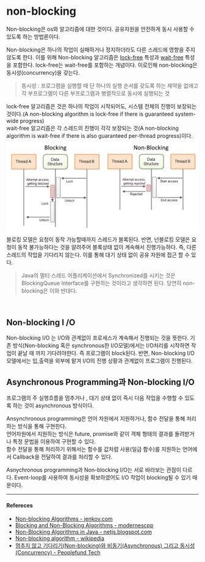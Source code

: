 # non-blocking

Non-blocking은 os와 알고리즘에 대한 것이다. 공유자원을 안전하게 동시 사용할 수 있도록 하는 방법론이다.

Non-blocking은 하나의 작업이 실패하거나 정지하더라도 다른 스레드에 영향을 주지 않도록 한다. 이를 위해 Non-blocking 알고리즘은 [lock-free](https://en.wikipedia.org/wiki/Non-blocking_algorithm#Lock-freedom) 특성과 [wait-free](https://en.wikipedia.org/wiki/Non-blocking_algorithm#Wait-freedom) 특성을 포함한다. lock-free는 wait-free를 포함하는 개념이다. 이로인해 non-blocking은 동시성(concurrency)을 갖는다.

> 동시성 : 프로그램을 실행할 때 단 하나의 실행 순서를 갖도록 하는 제약을 없애고 각 부프로그램이 다른 부프로그램과 병렬적으로 동시에 실행되는 것

lock-free 알고리즘은 것은 하나의 작업이 시작되어도, 시스템 전체의 진행이 보장되는 것이다.(A non-blocking algorithm is lock-free if there is guaranteed system-wide progress)<br/>
wait-free 알고리즘은 각 스레드의 진행이 각각 보장되는 것(A non-blocking algorithm is wait-free if there is also guaranteed per-thread progress)이다. <br/>
![non-blocking i/o](/assets/images/non-blocking.png)
블로킹 모델은 요청이 동작 가능할때까지 스레드가 블록된다. 반면, 넌블로킹 모델은 요청이 동작 불가능하다는 것을 알려주어 블록상태 없이 계속해서 진행가능하다. 즉, 다른 스레드의 작업을 기다리지 않는다. 이를 통해 대기 상태 없이 공유 자원에 접근 할 수 있다.

> Java의 멀티 스레드 어플리케이션에서 Synchronized를 시키는 것은 BlockingQueue Interface를 구현하는 것이라고 생각하면 된다. 당연히 non-blocking은 이와 반대다.

<br/>

## Non-blocking I /O

Non-blocking I/O 는 I/O와 관계없이 프로세스가 계속해서 진행되는 것을 뜻한다. 기존 방식(Non-blocking 혹은 synchronous한 I/O모델)에서는 I/O처리를 시작하면 작업이 끝날 때 까지 기다려야한다. 즉 프로그램이 block된다. 반면, Non-blocking I/O 모델에서는 입,출력을 외부에 맡겨 I/O의 진행 상황과 관계없이 프로그램이 진행된다.
<br/>
## Asynchronous Programming과 Non-blocking I/O

프로그램의 주 실행흐름을 멈추거나 , 대기 상태 없이 즉시 다음 작업을 수행할 수 있도록 하는 것이 asynchronous 방식이다.

Ansynchronous programming은 언어 차원에서 지원하거나, 함수 전달을 통해 처리하는 방식을 통해 구현한다.<br/>언어차원에서 지원하는 방식은 future, promise와 같이 객체 형태의 결과를 돌려받거나 특정 문법을 이용하여 구현할 수 있다.<br/>함수 전달을 통해 처리하기 위해서는 함수를 값처럼 사용(일급 함수)를 지원하는 언어에서 Callback을 전달하여 결과를 처리할 수 있다.

Asnychronous programming과 Non-blocking I/O는 서로 바라보는 관점이 다르다. Event-loop를 사용하여 동시성을 확보하였어도 I/O 작업이 blocking될 수 있기 때문이다.

---

#### Refereces

- [Non-blocking Algorithms - jenkov.com](http://tutorials.jenkov.com/java-concurrency/non-blocking-algorithms.html)
- [Blocking and Non-Blocking Algorithms - modernescpp](https://www.modernescpp.com/index.php/blocking-and-non-blocking)
- [Non-Blocking Algorithms in Java - netjs.blogspot.com](https://netjs.blogspot.com/2016/06/non-blocking-algorithms-in-java.html)
- [Non-blocking algorithm - wikipedia](https://en.wikipedia.org/wiki/Non-blocking_algorithm)
- [멈추지 않고 기다리기(Non-blocking)와 비동기(Asynchronous) 그리고 동시성(Concurrency) - Peoplefund Tech](https://tech.peoplefund.co.kr/2017/08/02/non-blocking-asynchronous-concurrency.html)
